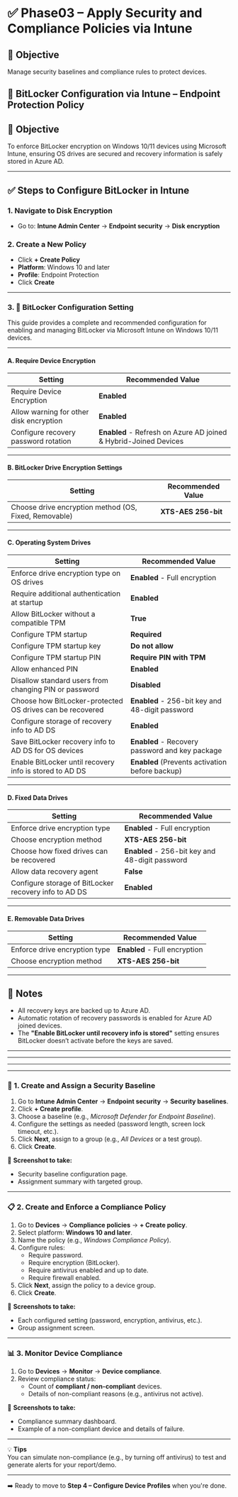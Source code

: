 # ✅ Phase03 – Apply Security and Compliance Policies via Intune

## 🎯 **Objective**  
Manage security baselines and compliance rules to protect devices.


## 🔐 BitLocker Configuration via Intune – Endpoint Protection Policy

## 🎯 Objective
To enforce BitLocker encryption on Windows 10/11 devices using Microsoft Intune, ensuring OS drives are secured and recovery information is safely stored in Azure AD.

---

## ✅ Steps to Configure BitLocker in Intune

### 1. Navigate to Disk Encryption
- Go to: **Intune Admin Center** → **Endpoint security** → **Disk encryption**

### 2. Create a New Policy
- Click **+ Create Policy**
- **Platform**: Windows 10 and later
- **Profile**: Endpoint Protection
- Click **Create**

---
### 3. 🔐 BitLocker Configuration Setting

This guide provides a complete and recommended configuration for enabling and managing BitLocker via Microsoft Intune on Windows 10/11 devices.

---

#### A. Require Device Encryption

| Setting                                      | Recommended Value                          |
|---------------------------------------------|---------------------------------------------|
| Require Device Encryption                   | **Enabled**                                 |
| Allow warning for other disk encryption     | **Enabled**                                 |
| Configure recovery password rotation        | **Enabled** - Refresh on Azure AD joined & Hybrid-Joined Devices |

---

#### B. BitLocker Drive Encryption Settings

| Setting                                            | Recommended Value   |
|----------------------------------------------------|----------------------|
| Choose drive encryption method (OS, Fixed, Removable) | **XTS-AES 256-bit**   |

---

#### C. Operating System Drives

| Setting                                                              | Recommended Value                                 |
|----------------------------------------------------------------------|---------------------------------------------------|
| Enforce drive encryption type on OS drives                           | **Enabled** - Full encryption                     |
| Require additional authentication at startup                         | **Enabled**                                       |
| Allow BitLocker without a compatible TPM                             | **True**                                          |
| Configure TPM startup                                                | **Required**                                      |
| Configure TPM startup key                                            | **Do not allow**                                  |
| Configure TPM startup PIN                                            | **Require PIN with TPM**                          |
| Allow enhanced PIN                                                   | **Enabled**                                       |
| Disallow standard users from changing PIN or password                | **Disabled**                                      |
| Choose how BitLocker-protected OS drives can be recovered            | **Enabled** - 256-bit key and 48-digit password   |
| Configure storage of recovery info to AD DS                          | **Enabled**                                       |
| Save BitLocker recovery info to AD DS for OS devices                 | **Enabled** - Recovery password and key package   |
| Enable BitLocker until recovery info is stored to AD DS              | **Enabled** (Prevents activation before backup)   |

---

#### D. Fixed Data Drives

| Setting                                                   | Recommended Value                              |
|------------------------------------------------------------|-------------------------------------------------|
| Enforce drive encryption type                              | **Enabled** - Full encryption                   |
| Choose encryption method                                   | **XTS-AES 256-bit**                             |
| Choose how fixed drives can be recovered                   | **Enabled** - 256-bit key and 48-digit password |
| Allow data recovery agent                                  | **False**                                       |
| Configure storage of BitLocker recovery info to AD DS      | **Enabled**                                     |

---

#### E. Removable Data Drives

| Setting                                | Recommended Value            |
|----------------------------------------|-------------------------------|
| Enforce drive encryption type          | **Enabled** - Full encryption |
| Choose encryption method               | **XTS-AES 256-bit**           |

---

## 📌 Notes

- All recovery keys are backed up to Azure AD.
- Automatic rotation of recovery passwords is enabled for Azure AD joined devices.
- The **"Enable BitLocker until recovery info is stored"** setting ensures BitLocker doesn’t activate before the keys are saved.

---



---





















---

















---

### 🔐 1. Create and Assign a Security Baseline

1. Go to **Intune Admin Center** → **Endpoint security** → **Security baselines**.
2. Click **+ Create profile**.
3. Choose a baseline (e.g., *Microsoft Defender for Endpoint Baseline*).
4. Configure the settings as needed (password length, screen lock timeout, etc.).
5. Click **Next**, assign to a group (e.g., *All Devices* or a test group).
6. Click **Create**.

📸 **Screenshot to take:**  
- Security baseline configuration page.  
- Assignment summary with targeted group.

---

### 📋 2. Create and Enforce a Compliance Policy

1. Go to **Devices** → **Compliance policies** → **+ Create policy**.
2. Select platform: **Windows 10 and later**.
3. Name the policy (e.g., *Windows Compliance Policy*).
4. Configure rules:
   - Require password.
   - Require encryption (BitLocker).
   - Require antivirus enabled and up to date.
   - Require firewall enabled.
5. Click **Next**, assign the policy to a device group.
6. Click **Create**.

📸 **Screenshots to take:**  
- Each configured setting (password, encryption, antivirus, etc.).  
- Group assignment screen.

---

### 📊 3. Monitor Device Compliance

1. Go to **Devices** → **Monitor** → **Device compliance**.
2. Review compliance status:
   - Count of **compliant / non-compliant** devices.
   - Details of non-compliant reasons (e.g., antivirus not active).

📸 **Screenshots to take:**  
- Compliance summary dashboard.  
- Example of a non-compliant device and details of failure.

---

💡 **Tips**  
You can simulate non-compliance (e.g., by turning off antivirus) to test and generate alerts for your report/demo.

---

➡️ Ready to move to **Step 4 – Configure Device Profiles** when you're done.

